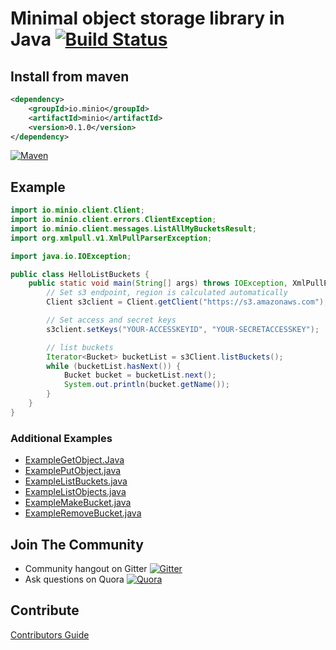 # Minimal object storage library in Java [![Build Status](https://travis-ci.org/minio/minio-java.svg)](https://travis-ci.org/minio/minio-java)

## Install from maven

```xml
<dependency>
    <groupId>io.minio</groupId>
    <artifactId>minio</artifactId>
    <version>0.1.0</version>
</dependency>
```
[![Maven](https://img.shields.io/maven-central/v/io.minio/minio.svg)](https://search.maven.org/#search%7Cga%7C1%7Ca%3A%22minio%22)

## Example
```java
import io.minio.client.Client;
import io.minio.client.errors.ClientException;
import io.minio.client.messages.ListAllMyBucketsResult;
import org.xmlpull.v1.XmlPullParserException;

import java.io.IOException;

public class HelloListBuckets {
    public static void main(String[] args) throws IOException, XmlPullParserException, ClientException {
        // Set s3 endpoint, region is calculated automatically
        Client s3client = Client.getClient("https://s3.amazonaws.com");

        // Set access and secret keys
        s3client.setKeys("YOUR-ACCESSKEYID", "YOUR-SECRETACCESSKEY");

        // list buckets
        Iterator<Bucket> bucketList = s3Client.listBuckets();
        while (bucketList.hasNext()) {
            Bucket bucket = bucketList.next();
            System.out.println(bucket.getName());
        }
    }
}
```

### Additional Examples

* [ExampleGetObject.Java](./src/test/java/io/minio/examples/ExampleGetObject.java)
* [ExamplePutObject.java](./src/test/java/io/minio/examples/ExamplePutObject.java)
* [ExampleListBuckets.java](./src/test/java/io/minio/examples/ExampleListBuckets.java)
* [ExampleListObjects.java](./src/test/java/io/minio/examples/ExampleListObjects.java)
* [ExampleMakeBucket.java](./src/test/java/io/minio/examples/ExampleMakeBucket.java)
* [ExampleRemoveBucket.java](./src/test/java/io/minio/examples/ExampleRemoveBucket.java)

## Join The Community
* Community hangout on Gitter    [![Gitter](https://badges.gitter.im/Join%20Chat.svg)](https://gitter.im/Minio/minio?utm_source=badge&utm_medium=badge&utm_campaign=pr-badge&utm_content=badge)
* Ask questions on Quora  [![Quora](http://upload.wikimedia.org/wikipedia/commons/thumb/5/57/Quora_logo.svg/55px-Quora_logo.svg.png)](http://www.quora.com/Minio)

## Contribute

[Contributors Guide](./CONTRIBUTING.md)
